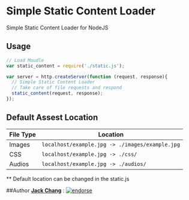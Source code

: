 # Simple Static Content Loader
Simple Static Content Loader for NodeJS

## Usage
```javascript
// Load Moudle
var static_content = require('./static.js');

var server = http.createServer(function (request, response){
  // Simple Static Content Loader
  // Take care of file requests and respond
  static_content(request, response);
});
```
## Default Assest Location
| File Type | Location                                         |
|--------|-----------------------------------------------------|
| Images | ```localhost/example.jpg -> ./images/example.jpg``` |
| CSS    | ```localhost/example.jpg -> ./css/```               |
| Audios | ```localhost/example.jpg -> ./audios/```            |

** Default location can be changed in the static.js

##Author
**[Jack Chang]** : [![endorse](https://api.coderwall.com/wei0831/endorsecount.png)](https://coderwall.com/wei0831)

[Jack Chang]: https://about.me/wei0831
